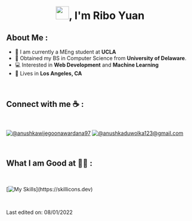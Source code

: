 
<h1 align="center"><img src="https://media.giphy.com/media/hvRJCLFzcasrR4ia7z/giphy.gif" width="35">, I'm Ribo Yuan</h1>

## About Me :

- 🏢 I am currently a MEng student at **UCLA** 
- 🏢 Obtained my BS in Computer Science from **University of Delaware**.
- 💻 Interested in **Web Development** and **Machine Learning**
- 🏡 Lives in **Los Angeles, CA**


<br>

## Connect with me ☕ :

<br>

 [![@anushkawijegoonawardana97](https://img.icons8.com/fluency/48/000000/linkedin.png "@riboyuan")](https://www.linkedin.com/in/riboyuan/) 
 [![@anushkaduwolka123@gmail.com](https://img.icons8.com/fluency/48/000000/apple-mail.png "@ribocareer@gmail.com")](ribocareer@gmail.com)

<br>

## What I am Good at 🧑‍💻 :

<br>

[![My Skills](https://skillicons.dev/icons?i=js,html,css,)](https://skillicons.dev)

<br>


Last edited on: 08/01/2022
